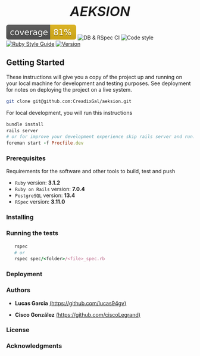 <div align='center' style='font-size:36px;font-weight:600;font-style:italic;'>
  AEKSION
</div>

  [![Test Coverage](./public/coverage/coverage.svg)](./public/coverage/coverage.svg) ![DB & RSpec CI](https://github.com/github/docs/actions/workflows/.spec_ci.yml/badge.svg?branch=develop) ![Code style](https://github.com/github/docs/actions/workflows/.linter_ci.yml/badge.svg?branch=develop)
  [![Ruby Style Guide](https://img.shields.io/badge/code_style-rubocop-brightgreen.svg)](https://github.com/rubocop/rubocop) [![Version](https://badge.fury.io/gh/tterb%2FHyde.svg)](https://badge.fury.io/gh/tterb%2FHyde) 
  
  <!---TODO: uncomment on first release [![GitHub Release](https://img.shields.io/github/release/tterb/PlayMusic.svg?style=flat)]()
  ![GitHub issues](https://img.shields.io/github/issues-raw/CreadixGal/aeksion)
  ![GitHub pull requests](https://img.shields.io/github/issues-pr/CreadixGal/aeksion) 
-->
<!--TODO: One Paragraph of the project description -->
## Getting Started

These instructions will give you a copy of the project up and running on
your local machine for development and testing purposes. See deployment
for notes on deploying the project on a live system.

```bash
git clone git@github.com:CreadixGal/aeksion.git
```

For local development, you will run this instructions
```ruby
bundle install
rails server
# or for improve your development experience skip rails server and run:
foreman start -f Procfile.dev
```
<!--TODO: ADD INSTRUCTIONS -->

### Prerequisites

Requirements for the software and other tools to build, test and push 
+ ``Ruby`` version: **3.1.2**
+ ``Ruby on Rails`` version: **7.0.4**
+ ``PostgreSQL`` version: **13.4**
+ ``RSpec`` version: **3.11.0**

### Installing



### Running the tests

```ruby
   rspec
   # or
   rspec spec/<folder>/<file>_spec.rb
```
### Deployment

<!--TODO:-->

### Authors

  - **Lucas Garcia** [(https://github.com/lucas94gv)](https://github.com/lucas94gv)
  
  - **Cisco González** [(https://github.com/ciscoLegrand)](https://github.com/ciscoLegrand)

### License

  <!--TODO: research which license is needed-->

### Acknowledgments

  <!--TODO: complete acknowledgements->

